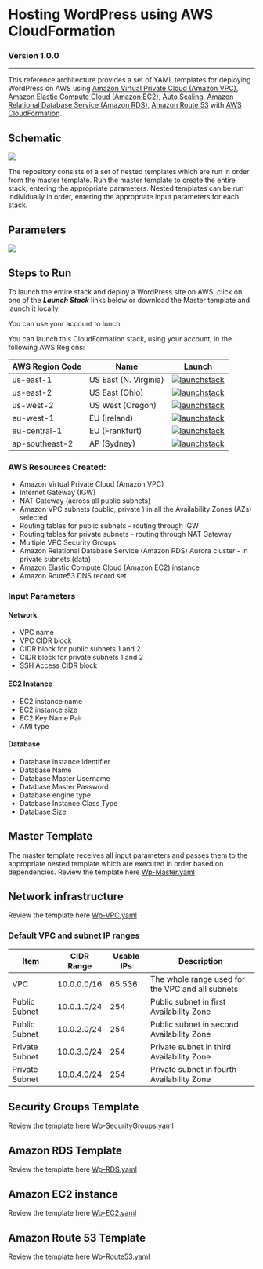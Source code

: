 # **Hosting WordPress using AWS CloudFormation**

### Version 1.0.0

---

This reference architecture provides a set of YAML templates for deploying WordPress on AWS using [Amazon Virtual Private Cloud (Amazon VPC)](http://docs.aws.amazon.com/AmazonVPC/latest/UserGuide/VPC_Introduction.html), [Amazon Elastic Compute Cloud (Amazon EC2)](http://docs.aws.amazon.com/AWSEC2/latest/UserGuide/concepts.html), [Auto Scaling](http://docs.aws.amazon.com/autoscaling/latest/userguide/WhatIsAutoScaling.html), [Amazon Relational Database Service (Amazon RDS)](http://docs.aws.amazon.com/AmazonRDS/latest/UserGuide/Welcome.html), [Amazon Route 53](http://docs.aws.amazon.com/Route53/latest/DeveloperGuide/Welcome.html) with [AWS CloudFormation](http://docs.aws.amazon.com/AWSCloudFormation/latest/UserGuide/Welcome.html).

## Schematic

![](images/schematic.jpeg)

The repository consists of a set of nested templates which are run in order from the master template. Run the master template to create the entire stack, entering the appropriate parameters. Nested templates can be run individually in order, entering the appropriate input parameters for each stack.
## Parameters

![](images/parameters.png)

## Steps to Run
To launch the entire stack and deploy a WordPress site on AWS, click on one of the ***Launch Stack*** links below or download the Master template and launch it locally.

You can use your account to lunch 

You can launch this CloudFormation stack, using your account, in the following AWS Regions:

| AWS Region Code | Name | Launch |
| --- | --- | --- 
| us-east-1 |US East (N. Virginia)| [![launchstack](images/launchstack.png)](https://console.aws.amazon.com/cloudformation/home?region=us-east-1#/stacks/new?stackName=WordPress&templateURL=https://aws-cloudformation-wordpress.s3.amazonaws.com/Wp-Master.yaml) |
| us-east-2 |US East (Ohio)| [![launchstack](images/launchstack.png)](https://console.aws.amazon.com/cloudformation/home?region=us-east-2#/stacks/new?stackName=WordPress&templateURL=https://aws-cloudformation-wordpress.s3.amazonaws.com/Wp-Master.yaml) |
| us-west-2 |US West (Oregon)| [![launchstack](images/launchstack.png)](https://console.aws.amazon.com/cloudformation/home?region=us-west-2#/stacks/new?stackName=WordPress&templateURL=https://aws-cloudformation-wordpress.s3.amazonaws.com/Wp-Master.yaml) |
| eu-west-1 |EU (Ireland)| [![launchstack](images/launchstack.png)](https://console.aws.amazon.com/cloudformation/home?region=eu-west-1#/stacks/new?stackName=WordPress&templateURL=https://aws-cloudformation-wordpress.s3.amazonaws.com/Wp-Master.yaml) |
| eu-central-1 |EU (Frankfurt)| [![launchstack](images/launchstack.png)](https://console.aws.amazon.com/cloudformation/home?region=eu-central-1#/stacks/new?stackName=WordPress&templateURL=https://aws-cloudformation-wordpress.s3.amazonaws.com/Wp-Master.yaml) |
| ap-southeast-2 |AP (Sydney)| [![launchstack](images/launchstack.png)](https://console.aws.amazon.com/cloudformation/home?region=ap-southeast-2#/stacks/new?stackName=WordPress&templateURL=https://aws-cloudformation-wordpress.s3.amazonaws.com/Wp-Master.yaml) |




### AWS Resources Created:

- Amazon Virtual Private Cloud (Amazon VPC)
- Internet Gateway (IGW)
- NAT Gateway (across all public subnets)
- Amazon VPC subnets (public, private )  in all the Availability Zones (AZs) selected
- Routing tables for public subnets - routing through IGW
- Routing tables for private subnets - routing through NAT Gateway
- Multiple VPC Security Groups
- Amazon Relational Database Service (Amazon RDS) Aurora cluster - in private subnets (data)
- Amazon Elastic Compute Cloud (Amazon EC2) instance
- Amazon Route53 DNS record set 

### Input Parameters

#### Network
- VPC name
- VPC CIDR block
- CIDR block for public subnets 1 and 2
- CIDR block for private subnets 1 and 2
- SSH Access CIDR block

#### EC2 Instance
- EC2 instance name
- EC2 instance size
- EC2 Key Name Pair
- AMI type

#### Database 
- Database instance identifier 
- Database Name
- Database Master Username
- Database Master Password
- Database engine type
- Database Instance Class Type
- Database Size

## Master Template
The master template receives all input parameters and passes them to the appropriate nested template which are executed in order based on dependencies.
Review the template here [Wp-Master.yaml](templates/Wp-Master.yaml)

## Network infrastructure 
Review the template here [Wp-VPC.yaml](templates/Wp-VPC.yaml)

### Default VPC and subnet IP ranges

| Item | CIDR Range | Usable IPs | Description |
| --- | --- | --- | --- |
| VPC | 10.0.0.0/16 | 65,536 | The whole range used for the VPC and all subnets |
| Public Subnet | 10.0.1.0/24 | 254 | Public subnet in first Availability Zone |
| Public Subnet | 10.0.2.0/24 | 254 | Public subnet in second Availability Zone |
| Private Subnet | 10.0.3.0/24 | 254 | Private subnet in third Availability Zone |
| Private Subnet | 10.0.4.0/24 | 254 | Private subnet in fourth Availability Zone |

## Security Groups Template
Review the template here [Wp-SecurityGroups.yaml](templates/Wp-SecurityGroups.yaml)

## Amazon RDS Template
Review the template here [Wp-RDS.yaml](templates/Wp-RDS.yaml)

## Amazon EC2 instance
Review the template here [Wp-EC2.yaml](templates/Wp-EC2.yaml)

## Amazon Route 53 Template
Review the template here [Wp-Route53.yaml](templates/Wp-Route53.yaml)

